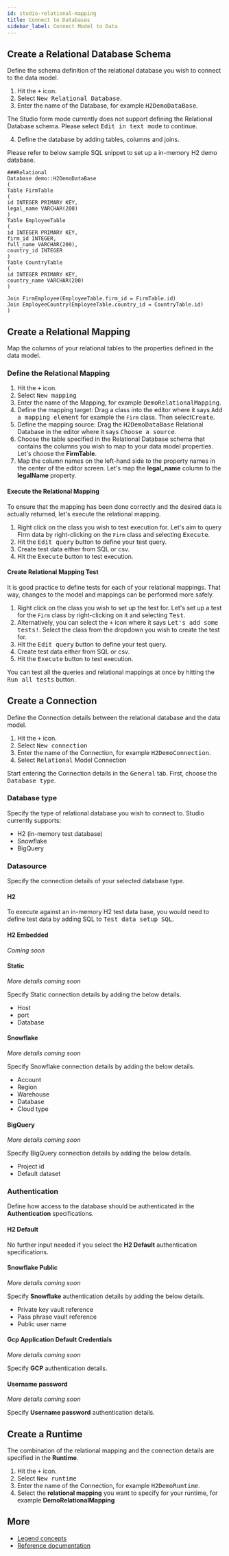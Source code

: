 ```yaml
---
id: studio-relational-mapping
title: Connect to Databases
sidebar_label: Connect Model to Data
---
```


## Create a Relational Database Schema

Define the schema definition of the relational database you wish to connect to the data model.

1. Hit the <kbd>+</kbd> icon.
2. Select <kbd>New Relational Database</kbd>.
3. Enter the name of the Database, for example <kbd>H2DemoDataBase</kbd>.

The Studio form mode currently does not support defining the Relational Database schema. Please select <kbd>Edit in text mode</kbd> to continue.

4. Define the database by adding tables, columns and joins.

Please refer to below sample SQL snippet to set up a in-memory H2 demo database.

```
###Relational
Database demo::H2DemoDataBase
(
Table FirmTable
(
id INTEGER PRIMARY KEY,
legal_name VARCHAR(200)
)
Table EmployeeTable
(
id INTEGER PRIMARY KEY,
firm_id INTEGER,
full_name VARCHAR(200),
country_id INTEGER
)
Table CountryTable
(
id INTEGER PRIMARY KEY,
country_name VARCHAR(200)
)

Join FirmEmployee(EmployeeTable.firm_id = FirmTable.id)
Join EmployeeCountry(EmployeeTable.country_id = CountryTable.id)
)
```

## Create a Relational Mapping

Map the columns of your relational tables to the properties defined in the data model.

### Define the Relational Mapping

1. Hit the <kbd>+</kbd> icon.
2. Select <kbd>New mapping</kbd>
3. Enter the name of the Mapping, for example <kbd>DemoRelationalMapping</kbd>.
4. Define the mapping target: Drag a class into the editor where it says <kbd>Add a mapping element</kbd> for example the `Firm` class. Then select<kbd>Create</kbd>.
5. Define the mapping source: Drag the <kbd>H2DemoDataBase</kbd> Relational Database in the editor where it says <kbd>Choose a source</kbd>.
6. Choose the table specified in the Relational Database schema that contains the columns you wish to map to your data model properties. Let's choose the **FirmTable**.
7. Map the column names on the left-hand side to the property names in the center of the editor screen. Let's map the **legal_name** column to the **legalName** property.

#### Execute the Relational Mapping

To ensure that the mapping has been done correctly and the desired data is actually returned, let's execute the relational mapping.

1. Right click on the class you wish to test execution for. Let's aim to query Firm data by right-clicking on the `Firm` class and selecting <kbd>Execute</kbd>.
2. Hit the <kbd>Edit query</kbd> button to define your test query.
3. Create test data either from SQL or csv.
4. Hit the <kbd>Execute</kbd> button to test execution.

#### Create Relational Mapping Test

It is good practice to define tests for each of your relational mappings. That way, changes to the model and mappings can be performed more safely.

1. Right click on the class you wish to set up the test for. Let's set up a test for the `Firm` class by right-clicking on it and selecting <kbd>Test</kbd>.
2. Alternatively, you can select the <kbd>+</kbd> icon where it says <kbd>Let's add some tests!</kbd>. Select the class from the dropdown you wish to create the test for.
3. Hit the <kbd>Edit query</kbd> button to define your test query.
4. Create test data either from SQL or csv.
5. Hit the <kbd>Execute</kbd> button to test execution.

You can test all the queries and relational mappings at once by hitting the <kbd>Run all tests</kbd> button.

## Create a Connection

Define the Connection details between the relational database and the data model.

1. Hit the <kbd>+</kbd> icon.
2. Select <kbd>New connection</kbd>
3. Enter the name of the Connection, for example <kbd>H2DemoConnection</kbd>.
4. Select <kbd>Relational</kbd> Model Connection

Start entering the Connection details in the <kbd>General</kbd> tab. First, choose the <kbd>Database type</kbd>.

### Database type

Specify the type of relational database you wish to connect to. Studio currently supports:

- H2 (in-memory test database)
- Snowflake
- BigQuery

### Datasource

Specify the connection details of your selected database type.

#### H2

To execute against an in-memory H2 test data base, you would need to define test data by adding SQL to <kbd>Test data setup SQL</kbd>.

#### H2 Embedded

_Coming soon_

#### Static

_More details coming soon_

Specify Static connection details by adding the below details.

- Host
- port
- Database

#### Snowflake

_More details coming soon_

Specify Snowflake connection details by adding the below details.

- Account
- Region
- Warehouse
- Database
- Cloud type

#### BigQuery

_More details coming soon_

Specify BigQuery connection details by adding the below details.

- Project id
- Default dataset

### Authentication

Define how access to the database should be authenticated in the **Authentication** specifications.

#### H2 Default

No further input needed if you select the **H2 Default** authentication specifications.

#### Snowflake Public

_More details coming soon_

Specify **Snowflake** authentication details by adding the below details.

- Private key vault reference
- Pass phrase vault reference
- Public user name

#### Gcp Application Default Credentials

_More details coming soon_

Specify **GCP** authentication details.

#### Username password

_More details coming soon_

Specify **Username password** authentication details.


## Create a Runtime

The combination of the relational mapping and the connection details are specified in the **Runtime**.

1. Hit the <kbd>+</kbd> icon.
2. Select <kbd>New runtime</kbd>
3. Enter the name of the Connection, for example <kbd>H2DemoRuntime</kbd>.
4. Select the **relational mapping** you want to specify for your runtime, for example **DemoRelationalMapping**


## More
- [Legend concepts](../concepts/legend-concepts)
- [Reference documentation](../reference/legend-language)
